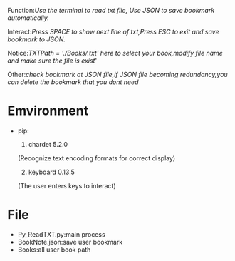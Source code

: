 Function:*Use the terminal to read txt file, Use JSON to save bookmark automatically.*

Interact:*Press SPACE to show next line of txt,Press ESC to exit and save bookmark to JSON.*

Notice:*TXTPath = './Books/.txt' here to select your book,modify file name and make sure the file is exist*'

Other:*check bookmark at JSON file,if JSON file becoming redundancy,you can delete the bookmark that you dont need*

# Emvironment
- pip:
    1. chardet                   5.2.0

    (Recognize text encoding formats for correct display)

    2. keyboard                  0.13.5

    (The user enters keys to interact)

# File
- Py_ReadTXT.py:main process  
- BookNote.json:save user bookmark
- Books:all user book path

    